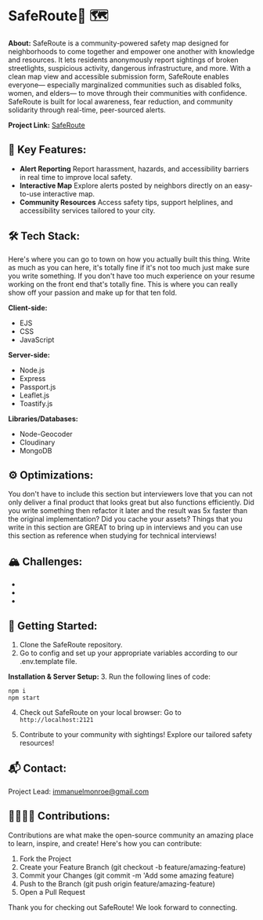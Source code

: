 # SafeRoute📍 🗺️

**About:** SafeRoute is a community-powered safety map designed for neighborhoods to come together and empower one another with knowledge and resources. It lets residents anonymously report sightings of broken streetlights, suspicious activity, dangerous infrastructure, and more.
With a clean map view and accessible submission form, SafeRoute enables everyone— especially marginalized communities such as disabled folks, women, and elders— to move through their communities with confidence. SafeRoute is built for local awareness, fear reduction, and community solidarity through real-time, peer-sourced alerts.

**Project Link:** [SafeRoute](https://safe-route-6iqv.onrender.com/)

## 🌟 Key Features:
   - **Alert Reporting**
       Report harassment, hazards, and accessibility barriers in real time to improve local safety.
   - **Interactive Map**
       Explore alerts posted by neighbors directly on an easy-to-use interactive map.
   - **Community Resources**
       Access safety tips, support helplines, and accessibility services tailored to your city.

## 🛠️ Tech Stack:
Here's where you can go to town on how you actually built this thing. Write as much as you can here, it's totally fine if it's not too much just make sure you write something. If you don't have too much experience on your resume working on the front end that's totally fine. This is where you can really show off your passion and make up for that ten fold.

**Client-side:**
- EJS
- CSS
- JavaScript

**Server-side:**
- Node.js
- Express
- Passport.js
- Leaflet.js
- Toastify.js

**Libraries/Databases:**
- Node-Geocoder
- Cloudinary
- MongoDB

## ⚙️ Optimizations:
You don't have to include this section but interviewers love that you can not only deliver a final product that looks great but also functions efficiently. Did you write something then refactor it later and the result was 5x faster than the original implementation? Did you cache your assets? Things that you write in this section are GREAT to bring up in interviews and you can use this section as reference when studying for technical interviews!

## 🏔️ Challenges:
- 
-
-

## 🌱 Getting Started:
1. Clone the SafeRoute repository.
2. Go to config and set up your appropriate variables according to our .env.template file.
   
**Installation & Server Setup:**
3. Run the following lines of code:
```
npm i
npm start
```
4. Check out SafeRoute on your local browser:
   Go to `http://localhost:2121`

5. Contribute to your community with sightings! Explore our tailored safety resources!


## 📬 Contact:
Project Lead: immanuelmonroe@gmail.com 

## 🫱🏽‍🫲🏼 Contributions:
Contributions are what make the open-source community an amazing place to learn, inspire, and create! Here's how you can contribute:
1. Fork the Project
2. Create your Feature Branch (git checkout -b feature/amazing-feature)
3. Commit your Changes (git commit -m 'Add some amazing feature)
4. Push to the Branch (git push origin feature/amazing-feature)
5. Open a Pull Request 

Thank you for checking out SafeRoute! We look forward to connecting.
